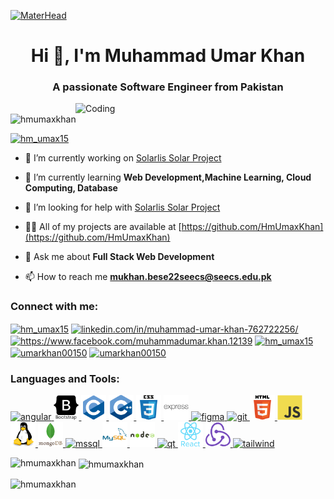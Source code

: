[![MaterHead](https://gifdb.com/images/high/coding-skills-loading-dk68v8z0hevjpuiv.gif)](https://rishavchanda.io)
<h1 align="center">Hi 👋, I'm Muhammad Umar Khan</h1>
<h3 align="center">A passionate Software Engineer from Pakistan</h3>
<img align="right" width="400px" alt="Coding" src="
https://miro.medium.com/v2/resize:fit:679/0*FGD6BUzzZs1VJLuY.gif" 

<p align="left"> <img src="https://komarev.com/ghpvc/?username=hmumaxkhan&label=Profile%20views&color=0e75b6&style=flat" alt="hmumaxkhan" /> </p>

<p align="left"> <a href="https://twitter.com/hm_umax15" target="blank"><img src="https://img.shields.io/twitter/follow/hm_umax15?logo=twitter&style=for-the-badge" alt="hm_umax15" /></a> </p>

- 🔭 I’m currently working on [Solarlis Solar Project](https://github.com/AbdulSami455/Solarlis-SolarSolutions-at-FingerTips)

- 🌱 I’m currently learning **Web Development,Machine Learning, Cloud Computing, Database**

- 🤝 I’m looking for help with [Solarlis Solar Project](https://github.com/AbdulSami455/Solarlis-SolarSolutions-at-FingerTips)

- 👨‍💻 All of my projects are available at [https://github.com/HmUmaxKhan](https://github.com/HmUmaxKhan)

- 💬 Ask me about **Full Stack Web Development**

- 📫 How to reach me **mukhan.bese22seecs@seecs.edu.pk**

<h3 align="left">Connect with me:</h3>
<p align="left">
<a href="https://twitter.com/hm_umax15" target="blank"><img align="center" src="https://raw.githubusercontent.com/rahuldkjain/github-profile-readme-generator/master/src/images/icons/Social/twitter.svg" alt="hm_umax15" height="30" width="40" /></a>
<a href="https://linkedin.com/in/linkedin.com/in/muhammad-umar-khan-762722256/" target="blank"><img align="center" src="https://raw.githubusercontent.com/rahuldkjain/github-profile-readme-generator/master/src/images/icons/Social/linked-in-alt.svg" alt="linkedin.com/in/muhammad-umar-khan-762722256/" height="30" width="40" /></a>
<a href="https://fb.com/https://www.facebook.com/muhammadumar.khan.12139" target="blank"><img align="center" src="https://raw.githubusercontent.com/rahuldkjain/github-profile-readme-generator/master/src/images/icons/Social/facebook.svg" alt="https://www.facebook.com/muhammadumar.khan.12139" height="30" width="40" /></a>
<a href="https://instagram.com/hm_umax15" target="blank"><img align="center" src="https://raw.githubusercontent.com/rahuldkjain/github-profile-readme-generator/master/src/images/icons/Social/instagram.svg" alt="hm_umax15" height="30" width="40" /></a>
<a href="https://www.hackerrank.com/umarkhan00150" target="blank"><img align="center" src="https://raw.githubusercontent.com/rahuldkjain/github-profile-readme-generator/master/src/images/icons/Social/hackerrank.svg" alt="umarkhan00150" height="30" width="40" /></a>
<a href="https://www.leetcode.com/umarkhan00150" target="blank"><img align="center" src="https://raw.githubusercontent.com/rahuldkjain/github-profile-readme-generator/master/src/images/icons/Social/leet-code.svg" alt="umarkhan00150" height="30" width="40" /></a>
</p>

<h3 align="left">Languages and Tools:</h3>
<p align="left"> <a href="https://angular.io" target="_blank" rel="noreferrer"> <img src="https://angular.io/assets/images/logos/angular/angular.svg" alt="angular" width="40" height="40"/> </a> <a href="https://getbootstrap.com" target="_blank" rel="noreferrer"> <img src="https://raw.githubusercontent.com/devicons/devicon/master/icons/bootstrap/bootstrap-plain-wordmark.svg" alt="bootstrap" width="40" height="40"/> </a> <a href="https://www.cprogramming.com/" target="_blank" rel="noreferrer"> <img src="https://raw.githubusercontent.com/devicons/devicon/master/icons/c/c-original.svg" alt="c" width="40" height="40"/> </a> <a href="https://www.w3schools.com/cpp/" target="_blank" rel="noreferrer"> <img src="https://raw.githubusercontent.com/devicons/devicon/master/icons/cplusplus/cplusplus-original.svg" alt="cplusplus" width="40" height="40"/> </a> <a href="https://www.w3schools.com/css/" target="_blank" rel="noreferrer"> <img src="https://raw.githubusercontent.com/devicons/devicon/master/icons/css3/css3-original-wordmark.svg" alt="css3" width="40" height="40"/> </a> <a href="https://expressjs.com" target="_blank" rel="noreferrer"> <img src="https://raw.githubusercontent.com/devicons/devicon/master/icons/express/express-original-wordmark.svg" alt="express" width="40" height="40"/> </a> <a href="https://www.figma.com/" target="_blank" rel="noreferrer"> <img src="https://www.vectorlogo.zone/logos/figma/figma-icon.svg" alt="figma" width="40" height="40"/> </a> <a href="https://git-scm.com/" target="_blank" rel="noreferrer"> <img src="https://www.vectorlogo.zone/logos/git-scm/git-scm-icon.svg" alt="git" width="40" height="40"/> </a> <a href="https://www.w3.org/html/" target="_blank" rel="noreferrer"> <img src="https://raw.githubusercontent.com/devicons/devicon/master/icons/html5/html5-original-wordmark.svg" alt="html5" width="40" height="40"/> </a> <a href="https://developer.mozilla.org/en-US/docs/Web/JavaScript" target="_blank" rel="noreferrer"> <img src="https://raw.githubusercontent.com/devicons/devicon/master/icons/javascript/javascript-original.svg" alt="javascript" width="40" height="40"/> </a> <a href="https://www.linux.org/" target="_blank" rel="noreferrer"> <img src="https://raw.githubusercontent.com/devicons/devicon/master/icons/linux/linux-original.svg" alt="linux" width="40" height="40"/> </a> <a href="https://www.mongodb.com/" target="_blank" rel="noreferrer"> <img src="https://raw.githubusercontent.com/devicons/devicon/master/icons/mongodb/mongodb-original-wordmark.svg" alt="mongodb" width="40" height="40"/> </a> <a href="https://www.microsoft.com/en-us/sql-server" target="_blank" rel="noreferrer"> <img src="https://www.svgrepo.com/show/303229/microsoft-sql-server-logo.svg" alt="mssql" width="40" height="40"/> </a> <a href="https://www.mysql.com/" target="_blank" rel="noreferrer"> <img src="https://raw.githubusercontent.com/devicons/devicon/master/icons/mysql/mysql-original-wordmark.svg" alt="mysql" width="40" height="40"/> </a> <a href="https://nodejs.org" target="_blank" rel="noreferrer"> <img src="https://raw.githubusercontent.com/devicons/devicon/master/icons/nodejs/nodejs-original-wordmark.svg" alt="nodejs" width="40" height="40"/> </a> <a href="https://www.qt.io/" target="_blank" rel="noreferrer"> <img src="https://upload.wikimedia.org/wikipedia/commons/0/0b/Qt_logo_2016.svg" alt="qt" width="40" height="40"/> </a> <a href="https://reactjs.org/" target="_blank" rel="noreferrer"> <img src="https://raw.githubusercontent.com/devicons/devicon/master/icons/react/react-original-wordmark.svg" alt="react" width="40" height="40"/> </a> <a href="https://redux.js.org" target="_blank" rel="noreferrer"> <img src="https://raw.githubusercontent.com/devicons/devicon/master/icons/redux/redux-original.svg" alt="redux" width="40" height="40"/> </a> <a href="https://tailwindcss.com/" target="_blank" rel="noreferrer"> <img src="https://www.vectorlogo.zone/logos/tailwindcss/tailwindcss-icon.svg" alt="tailwind" width="40" height="40"/> </a> </p>

<p><img align="left" src="https://github-readme-stats.vercel.app/api/top-langs?username=hmumaxkhan&show_icons=true&theme=dark&text_color=ffffff&locale=en&layout=compact" alt="hmumaxkhan" /></p>

<p>&nbsp;<img align="center" src="https://github-readme-stats.vercel.app/api?username=hmumaxkhan&show_icons=true&locale=en" alt="hmumaxkhan" /></p>

<p><img align="center" src="https://github-readme-streak-stats.herokuapp.com/?user=hmumaxkhan&" alt="hmumaxkhan" /></p>
